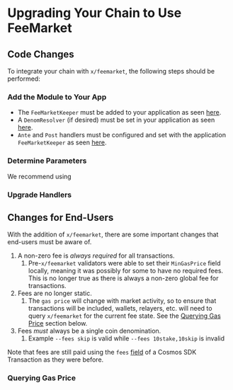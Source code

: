 # Upgrading Your Chain to Use FeeMarket

## Code Changes

To integrate your chain with `x/feemarket`, the following steps should be performed:

### Add the Module to Your App

- The `FeeMarketKeeper` must be added to your application as seen [here](https://github.com/skip-mev/feemarket/blob/0f83e172c92a02db45f83bf89065fd9543967729/tests/app/app.go#L163).
- A `DenomResolver` (if desired) must be set in your application as seen [here](https://github.com/skip-mev/feemarket/blob/0f83e172c92a02db45f83bf89065fd9543967729/tests/app/app.go#L509).
- `Ante` and `Post` handlers must be configured and set with the application `FeeMarketKeeper` as seen [here](https://github.com/skip-mev/feemarket/blob/0f83e172c92a02db45f83bf89065fd9543967729/tests/app/app.go#L513).

### Determine Parameters

We recommend using 

### Upgrade Handlers

## Changes for End-Users

With the addition of `x/feemarket`, there are some important changes that end-users must be aware of.

1. A non-zero fee is _always required_ for all transactions.
   1. Pre-`x/feemarket` validators were able to set their `MinGasPrice` field locally, meaning it was possibly for some to have no required fees.  This is no longer true as there is always a non-zero global fee for transactions.
2. Fees are no longer static.
   1. The `gas price` will change with market activity, so to ensure that transactions will be included, wallets, relayers, etc. will need to query `x/feemarket` for the current fee state.  See the [Querying Gas Price](#querying-gas-price-) section below.
3. Fees _must_ always be a single coin denomination.
   1. Example `--fees skip` is valid while `--fees 10stake,10skip` is invalid 

Note that fees are still paid using the `fees` [field](https://github.com/cosmos/cosmos-sdk/blob/d1aab15790570bff77aa0b8652288a276205efb0/proto/cosmos/tx/v1beta1/tx.proto#L214) of a Cosmos SDK Transaction as they were before.

### Querying Gas Price 


